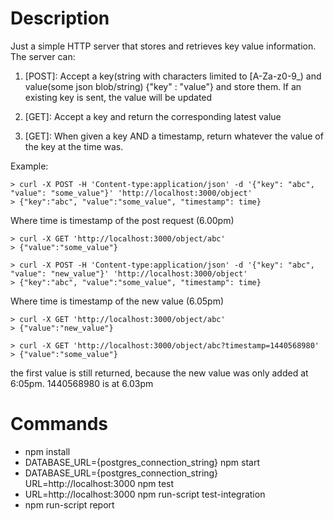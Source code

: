 # Description

Just a simple HTTP server that stores and retrieves key value information. The server can:

1. [POST]: Accept a key(string with characters limited to [A-Za-z0-9_) and value(some json blob/string) {"key" : "value"} and store them. If an existing key is sent, the value will be updated

2. [GET]: Accept a key and return the corresponding latest value

3. [GET]: When given a key AND a timestamp, return whatever the value of the key at the time was.


Example:

```
> curl -X POST -H 'Content-type:application/json' -d '{"key": "abc", "value": "some_value"}' 'http://localhost:3000/object'
> {"key":"abc", "value":"some_value", "timestamp": time}
```
Where time is timestamp of the post request (6.00pm)

```
> curl -X GET 'http://localhost:3000/object/abc'
> {"value":"some_value"}
```

```
> curl -X POST -H 'Content-type:application/json' -d '{"key": "abc", "value": "new_value"}' 'http://localhost:3000/object'
> {"key":"abc", "value":"some_value", "timestamp": time}
```
Where time is timestamp of the new value (6.05pm)

```
> curl -X GET 'http://localhost:3000/object/abc'
> {"value":"new_value"}
```

```
> curl -X GET 'http://localhost:3000/object/abc?timestamp=1440568980'
> {"value":"some_value"}
```
the first value is still returned, because the new value was only added at 6:05pm.
1440568980 is at 6.03pm


# Commands
- npm install
- DATABASE_URL={postgres_connection_string} npm start
- DATABASE_URL={postgres_connection_string} URL=http://localhost:3000 npm test
- URL=http://localhost:3000 npm run-script test-integration
- npm run-script report
